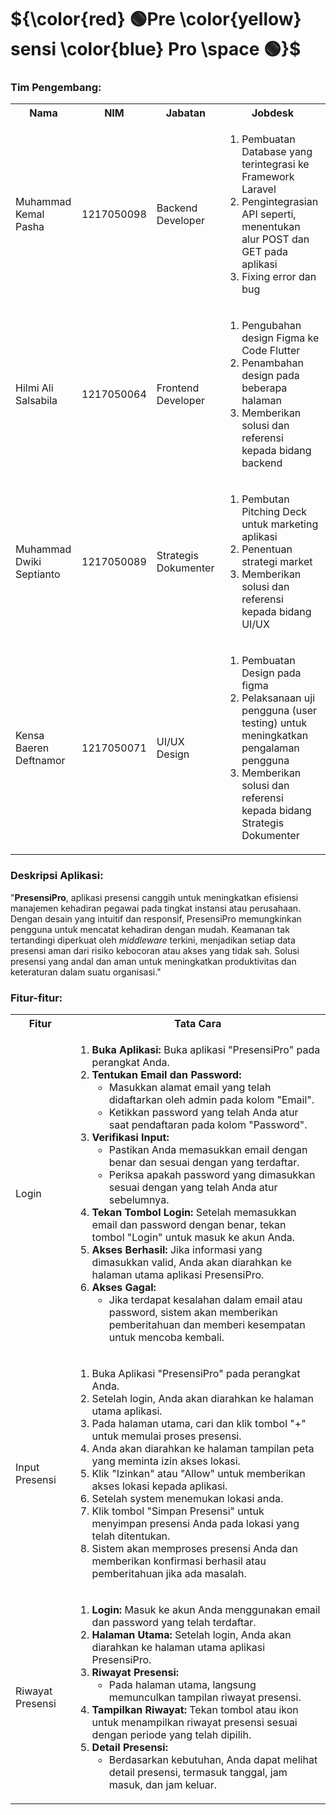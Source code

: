 
# ${\color{red} 🟢Pre \color{yellow} sensi \color{blue} Pro \space 🟢}$

<h3>Tim Pengembang:</h3>
<table>
  <tr>
    <th>Nama</th>
    <th>NIM</th>
    <th>Jabatan</th>
    <th>Jobdesk</th>
  </tr>
  <tr>
    <td>Muhammad Kemal Pasha</td>
    <td>1217050098</td>
    <td>Backend Developer</td>
    <td>
      <ol>
          <li>Pembuatan Database yang terintegrasi ke Framework Laravel</li>
          <li>Pengintegrasian API seperti, menentukan alur POST dan GET pada aplikasi</li>
          <li>Fixing error dan bug</li>
      </ol>
    </td>
  </tr>
  <tr>
    <td>Hilmi Ali Salsabila</td>
    <td>1217050064</td>
    <td>Frontend Developer</td>
    <td>
      <ol>
          <li>Pengubahan design Figma ke Code Flutter</li>
          <li>Penambahan design pada beberapa halaman</li>
          <li>Memberikan solusi dan referensi kepada bidang backend</li>
      </ol>
    </td>
  </tr>
  <tr>
    <td>Muhammad Dwiki Septianto</td>
    <td>1217050089</td>
    <td>Strategis Dokumenter</td>
    <td>
      <ol>
          <li>Pembutan Pitching Deck untuk marketing aplikasi</li>
          <li>Penentuan strategi market</li>
          <li>Memberikan solusi dan referensi kepada bidang UI/UX</li>
      </ol>
    </td>
  </tr>
  <tr>
    <td>Kensa Baeren Deftnamor</td>
    <td>1217050071</td>
    <td>UI/UX Design</td>
    <td>
      <ol>
          <li>Pembuatan Design pada figma</li>
          <li>Pelaksanaan uji pengguna (user testing) untuk meningkatkan pengalaman pengguna</li>
          <li>Memberikan solusi dan referensi kepada bidang Strategis Dokumenter</li>
      </ol>
    </td>
  </tr>
</table>
<h3>Deskripsi Aplikasi: </h3>
<p>
  "<b>PresensiPro</b>, aplikasi presensi canggih untuk meningkatkan efisiensi manajemen kehadiran pegawai pada tingkat instansi atau perusahaan. Dengan desain yang intuitif dan responsif, PresensiPro memungkinkan pengguna untuk mencatat kehadiran dengan mudah. Keamanan tak tertandingi diperkuat oleh <i>middleware</i> terkini, menjadikan setiap data presensi aman dari risiko kebocoran atau akses yang tidak sah. Solusi presensi yang andal dan aman untuk meningkatkan produktivitas dan keteraturan dalam suatu organisasi."
</p>
<h3>Fitur-fitur: </h3>
<table>
<tr>
                        <th>Fitur</th>
                        <th>Tata Cara</th>
                    </tr>
                    <tr>
                        <td>Login</td>
                        <td>
                            <ol>
                                <li><strong>Buka Aplikasi:</strong> Buka aplikasi "PresensiPro" pada perangkat Anda.
                                </li>
                                <li>
                                    <strong>Tentukan Email dan Password:</strong>
                                    <ul>
                                        <li>Masukkan alamat email yang telah didaftarkan oleh admin pada kolom "Email".
                                        </li>
                                        <li>Ketikkan password yang telah Anda atur saat pendaftaran pada kolom
                                            "Password".</li>
                                    </ul>
                                </li>
                                <li><strong>Verifikasi Input:</strong>
                                    <ul>
                                        <li>Pastikan Anda memasukkan email dengan benar dan sesuai dengan yang
                                            terdaftar.</li>
                                        <li>Periksa apakah password yang dimasukkan sesuai dengan yang telah Anda atur
                                            sebelumnya.</li>
                                    </ul>
                                </li>
                                <li><strong>Tekan Tombol Login:</strong> Setelah memasukkan email dan password dengan
                                    benar, tekan tombol "Login" untuk masuk ke akun Anda.</li>
                                <li><strong>Akses Berhasil:</strong> Jika informasi yang dimasukkan valid, Anda akan
                                    diarahkan ke halaman utama aplikasi PresensiPro.</li>
                                <li>
                                    <strong>Akses Gagal:</strong>
                                    <ul>
                                        <li>Jika terdapat kesalahan dalam email atau password, sistem akan memberikan
                                            pemberitahuan dan memberi kesempatan untuk mencoba kembali.</li>
                                    </ul>
                                </li>
                            </ol>
                        </td>
                    </tr>
  <tr>
    <td>Input Presensi</td>
    <td>
      <ol>
          <li>Buka Aplikasi "PresensiPro" pada perangkat Anda.</li>
          <li>Setelah login, Anda akan diarahkan ke halaman utama aplikasi.</li>
          <li>Pada halaman utama, cari dan klik tombol "+" untuk memulai proses presensi.</li>
          <li>Anda akan diarahkan ke halaman tampilan peta yang meminta izin akses lokasi.</li>
          <li>Klik "Izinkan" atau "Allow" untuk memberikan akses lokasi kepada aplikasi.</li>
          <li>Setelah system menemukan lokasi anda.</li>
          <li>Klik tombol "Simpan Presensi" untuk menyimpan presensi Anda pada lokasi yang telah ditentukan.</li>
          <li>Sistem akan memproses presensi Anda dan memberikan konfirmasi berhasil atau pemberitahuan jika ada masalah.</li>
      </ol>
    </td>
  </tr>
  <tr>
    <td>Riwayat Presensi</td>
    <td>
      <ol>
        <li><strong>Login:</strong> Masuk ke akun Anda menggunakan email dan password yang telah terdaftar.</li>
        <li><strong>Halaman Utama:</strong> Setelah login, Anda akan diarahkan ke halaman utama aplikasi PresensiPro.</li>
        <li>
            <strong>Riwayat Presensi:</strong>
            <ul>
                <li>Pada halaman utama, langsung memunculkan tampilan riwayat presensi.</li>
            </ul>
        </li>
        <li><strong>Tampilkan Riwayat:</strong> Tekan tombol atau ikon untuk menampilkan riwayat presensi sesuai dengan periode yang telah dipilih.</li>
        <li>
            <strong>Detail Presensi:</strong>
            <ul>
                <li>Berdasarkan kebutuhan, Anda dapat melihat detail presensi, termasuk tanggal, jam masuk, dan jam keluar.</li>
            </ul>
        </li>
    </ol>
    </td>
  </tr>
                </table>
